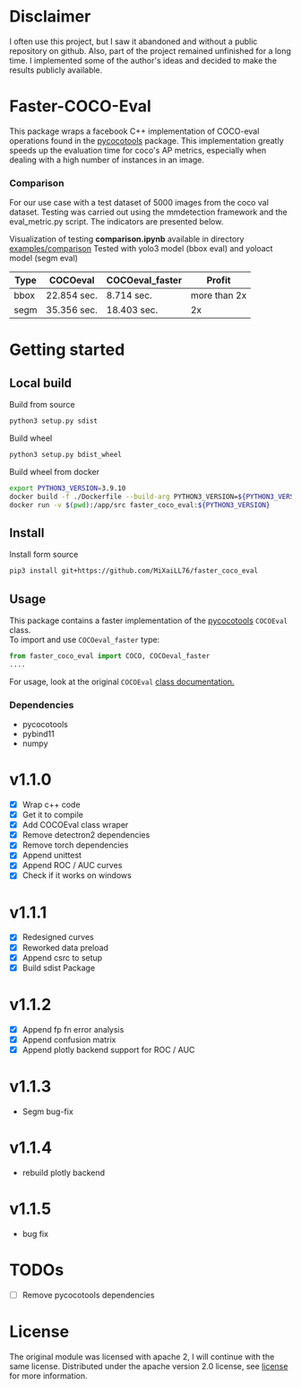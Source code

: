 # Disclaimer
I often use this project, but I saw it abandoned and without a public repository on github.
Also, part of the project remained unfinished for a long time. I implemented some of the author's ideas and decided to make the results publicly available.

# Faster-COCO-Eval 
This package wraps a facebook C++ implementation of COCO-eval operations found in the 
[pycocotools](https://github.com/cocodataset/cocoapi/tree/master/PythonAPI/pycocotools) package.
This implementation greatly speeds up the evaluation time
for coco's AP metrics, especially when dealing with a high number of instances in an image.

### Comparison

For our use case with a test dataset of 5000 images from the coco val dataset.
Testing was carried out using the mmdetection framework and the eval_metric.py script. The indicators are presented below.

Visualization of testing **comparison.ipynb** available in directory [examples/comparison](./examples/comparison/comparison.ipynb)
Tested with yolo3 model (bbox eval) and yoloact model (segm eval)

Type | COCOeval | COCOeval_faster | Profit
-----|----------|---------------- | ------
bbox | 22.854 sec. | 8.714 sec.   | more than 2x 
segm | 35.356 sec. | 18.403 sec.  | 2x


# Getting started

## Local build
Build from source
```bash
python3 setup.py sdist
```

Build wheel
```bash
python3 setup.py bdist_wheel
```

Build wheel from docker
```bash
export PYTHON3_VERSION=3.9.10
docker build -f ./Dockerfile --build-arg PYTHON3_VERSION=${PYTHON3_VERSION} --tag faster_coco_eval:${PYTHON3_VERSION} .
docker run -v $(pwd):/app/src faster_coco_eval:${PYTHON3_VERSION}
```

## Install
Install form source  
```bash  
pip3 install git+https://github.com/MiXaiLL76/faster_coco_eval  
```  

## Usage

This package contains a faster implementation of the 
[pycocotools](https://github.com/cocodataset/cocoapi/tree/master/PythonAPI/pycocotools) `COCOEval` class.  
To import and use `COCOeval_faster` type:

````python  
from faster_coco_eval import COCO, COCOeval_faster
....
````

For usage, look at the original `COCOEval` [class documentation.](https://github.com/cocodataset/cocoapi)

### Dependencies
- pycocotools
- pybind11
- numpy

# v1.1.0
- [x] Wrap c++ code
- [x] Get it to compile
- [x] Add COCOEval class wraper
- [x] Remove detectron2 dependencies
- [x] Remove torch dependencies
- [x] Append unittest
- [x] Append ROC / AUC curves  
- [x] Check if it works on windows

# v1.1.1
- [x] Redesigned curves
- [x] Reworked data preload
- [x] Append csrc to setup
- [x] Build sdist Package

# v1.1.2
- [x] Append fp fn error analysis
- [x] Append confusion matrix
- [x] Append plotly backend support for ROC / AUC

# v1.1.3
- Segm bug-fix

# v1.1.4
- rebuild plotly backend

# v1.1.5
- bug fix

# TODOs
- [ ] Remove pycocotools dependencies

# License
The original module was licensed with apache 2, I will continue with the same license.
Distributed under the apache version 2.0 license, see [license](LICENSE) for more information.
